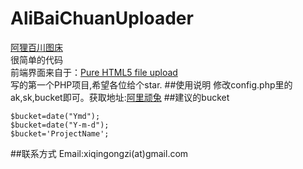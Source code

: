 # AliBaiChuanUploader
[阿狸百川图床](http://baichuan.aliapp.com)</br>
很简单的代码</br>
前端界面来自于：[Pure HTML5 file upload](http://www.oschina.net/question/12_33978)</br>
写的第一个PHP项目,希望各位给个star.
##使用说明
修改config.php里的ak,sk,bucket即可。获取地址:[阿里顽兔](http://wantu.taobao.com/mediauser/index.htm)
##建议的bucket
```
$bucket=date("Ymd");
$bucket=date("Y-m-d");
$bucket='ProjectName';
```
##联系方式
Email:xiqingongzi(at)gmail.com
